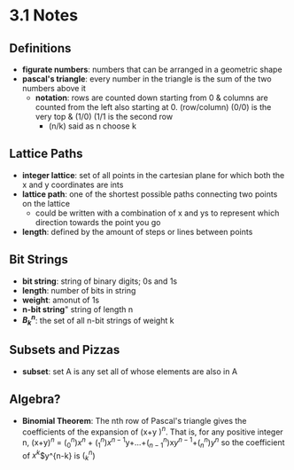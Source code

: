 # 3.1 Notes

## Definitions
- **figurate numbers**: numbers that can be arranged in a geometric shape
- **pascal's triangle**: every number in the triangle is the sum of the two numbers above it
    - **notation**: rows are counted down starting from 0 & columns are counted from the left also starting at 0. (row/column) (0/0) is the very top & (1/0) (1/1 is the second row
        - (n/k) said as n choose k

## Lattice Paths
- **integer lattice**: set of all points in the cartesian plane for which both the x and y coordinates are ints
- **lattice path**: one of the shortest possible paths connecting two points on the lattice
    - could be written with a combination of x and ys to represent which direction towards the point you go
- **length**: defined by the amount of steps or lines between points

## Bit Strings
- **bit string**: string of binary digits; 0s and 1s
- **length**: number of bits in string
- **weight**: amonut of 1s
- **n-bit string**" string of length n
- **$B^{n}_{k}$**: the set of all n-bit strings of weight k

## Subsets and Pizzas
- **subset**: set A is any set all of whose elements are also in A

## Algebra?
- **Binomial Theorem**: The nth row of Pascal's triangle gives the coefficients of the expansion of (x+y $)^n$. That is, for any positive integer n, (x+y$)^n$ = $(^{n}_{0}$)$x^n$ + $(^{n}_{1}$)$x^{n-1}$y+...+$(^{n}_{n-1}$)x$y^{n-1}$+$(^{n}_{n}$)$y^{n}$ so the coefficient of $x^k$$y^{n-k} is $(^{n}_{k}$)
